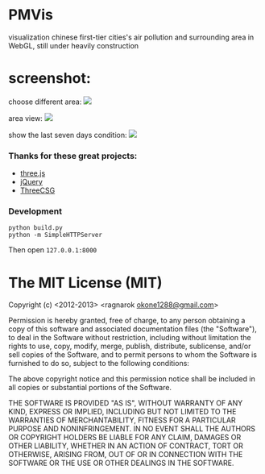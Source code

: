 PMVis
=======

visualization chinese first-tier cities's air pollution and surrounding area in WebGL, still under heavily construction

screenshot:
======

choose different area:
![][1]

area view:
![][2]

show the last seven days condition:
![][3]

### Thanks for these great projects:
* [three.js][4]
* [jQuery][5]
* [ThreeCSG][6]


### Development

```shell
python build.py
python -m SimpleHTTPServer
```
Then open ``127.0.0.1:8000``


# The MIT License (MIT)

Copyright (c) \<2012-2013\>  \<ragnarok okone1288@gmail.com\>

Permission is hereby granted, free of charge, to any person obtaining a copy
of this software and associated documentation files (the "Software"), to deal
in the Software without restriction, including without limitation the rights
to use, copy, modify, merge, publish, distribute, sublicense, and/or sell
copies of the Software, and to permit persons to whom the Software is
furnished to do so, subject to the following conditions:

The above copyright notice and this permission notice shall be included in
all copies or substantial portions of the Software.

THE SOFTWARE IS PROVIDED "AS IS", WITHOUT WARRANTY OF ANY KIND, EXPRESS OR
IMPLIED, INCLUDING BUT NOT LIMITED TO THE WARRANTIES OF MERCHANTABILITY,
FITNESS FOR A PARTICULAR PURPOSE AND NONINFRINGEMENT. IN NO EVENT SHALL THE
AUTHORS OR COPYRIGHT HOLDERS BE LIABLE FOR ANY CLAIM, DAMAGES OR OTHER
LIABILITY, WHETHER IN AN ACTION OF CONTRACT, TORT OR OTHERWISE, ARISING FROM,
OUT OF OR IN CONNECTION WITH THE SOFTWARE OR THE USE OR OTHER DEALINGS IN
THE SOFTWARE.


[1]: /screenshot/img1.png
[2]: /screenshot/img2.png
[3]: /screenshot/img3.png
[4]: https://github.com/mrdoob/three.js
[5]: https://jquery.org/
[6]: https://github.com/chandlerprall/ThreeCSG
